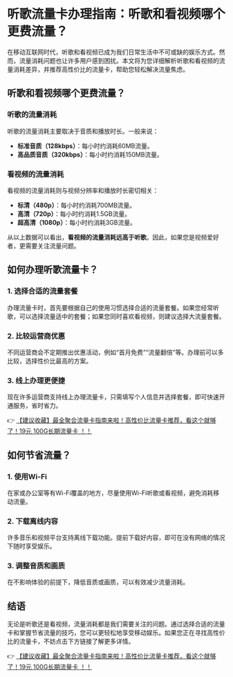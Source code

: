 # 听歌流量卡办理指南：听歌和看视频哪个更费流量？

在移动互联网时代，听歌和看视频已成为我们日常生活中不可或缺的娱乐方式。然而，流量消耗问题也让许多用户感到困扰。本文将为您详细解析听歌和看视频的流量消耗差异，并推荐高性价比的流量卡，帮助您轻松解决流量焦虑。

## 听歌和看视频哪个更费流量？

### 听歌的流量消耗
听歌的流量消耗主要取决于音质和播放时长。一般来说：
- **标准音质（128kbps）**：每小时约消耗60MB流量。
- **高品质音质（320kbps）**：每小时约消耗150MB流量。

### 看视频的流量消耗
看视频的流量消耗则与视频分辨率和播放时长密切相关：
- **标清（480p）**：每小时约消耗700MB流量。
- **高清（720p）**：每小时约消耗1.5GB流量。
- **超高清（1080p）**：每小时约消耗3GB流量。

从以上数据可以看出，**看视频的流量消耗远高于听歌**。因此，如果您是视频爱好者，更需要关注流量问题。

## 如何办理听歌流量卡？

### 1. 选择合适的流量套餐
办理流量卡时，首先要根据自己的使用习惯选择合适的流量套餐。如果您经常听歌，可以选择流量适中的套餐；如果您同时喜欢看视频，则建议选择大流量套餐。

### 2. 比较运营商优惠
不同运营商会不定期推出优惠活动，例如“首月免费”“流量翻倍”等。办理前可以多比较，选择性价比最高的方案。

### 3. 线上办理更便捷
现在许多运营商支持线上办理流量卡，只需填写个人信息并选择套餐，即可快速开通服务，省时省力。

👉 [【建议收藏】最全聚合流量卡指南来啦！高性价比流量卡推荐，看这个就够了！19元 100G长期流量卡 ！！](https://bit.ly/Liuliangka)

## 如何节省流量？

### 1. 使用Wi-Fi
在家或办公室等有Wi-Fi覆盖的地方，尽量使用Wi-Fi听歌或看视频，避免消耗移动流量。

### 2. 下载离线内容
许多音乐和视频平台支持离线下载功能。提前下载好内容，即可在没有网络的情况下随时享受娱乐。

### 3. 调整音质和画质
在不影响体验的前提下，降低音质或画质，可以有效减少流量消耗。

## 结语
无论是听歌还是看视频，流量消耗都是我们需要关注的问题。通过选择合适的流量卡和掌握节省流量的技巧，您可以更轻松地享受移动娱乐。如果您正在寻找高性价比的流量卡，不妨点击下方链接了解更多详情。

👉 [【建议收藏】最全聚合流量卡指南来啦！高性价比流量卡推荐，看这个就够了！19元 100G长期流量卡 ！！](https://bit.ly/Liuliangka)